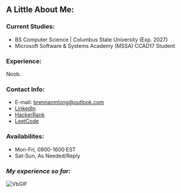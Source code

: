 ## A Little About Me:

### **Current Studies**: 
- BS Computer Science | Columbus State University (Exp. 2027)
- Microsoft Software & Systems Academy (MSSA) CCAD17 Student

### **Experience**: 

Noob. 

### **Contact Info**:
- E-mail: brennanmlong@outlook.com
- [LinkedIn](https://www.linkedin.com/in/brennan-m-long)
- [HackerRank](https://www.hackerrank.com/profile/brennanmlong)
- [LeetCode](https://leetcode.com/u/brennanmlong/)

### **Availabilites**: 
- Mon-Fri, 0900-1600 EST
- Sat-Sun, As Needed/Reply

### *My experience so far:*

![VbGIF](https://github.com/user-attachments/assets/794a8345-ff51-424b-896d-0dced65e7c61)

